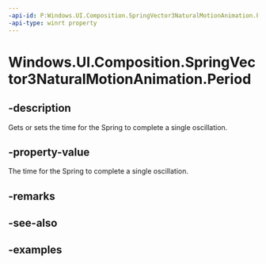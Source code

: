 ```yaml
---
-api-id: P:Windows.UI.Composition.SpringVector3NaturalMotionAnimation.Period
-api-type: winrt property
---
```


<!-- Property syntax.
public TimeSpan Period { get;  set; }
-->

# Windows.UI.Composition.SpringVector3NaturalMotionAnimation.Period

## -description

Gets or sets the time for the Spring to complete a single oscillation.



## -property-value

The time for the Spring to complete a single oscillation.

## -remarks

## -see-also

## -examples

